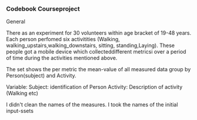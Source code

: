 ###  Codebook Courseproject 

General

There as an experiment for 30 volunteers within age bracket of 19-48 years.
Each person perfomed six activitities (Walking, walking_upstairs,walking_downstairs, sitting, standing,Laying). These people got a mobile device which collecteddifferent metricsi over a period of time during the activities mentioned above.

The set shows the per metric the mean-value of all measured data group by Person(subject) and Activity.

Variable:
Subject: identification of Person 
Activity: Description of activity (Walking etc)

I didn't clean the names of the measures. I took the names of the initial input-ssets 
